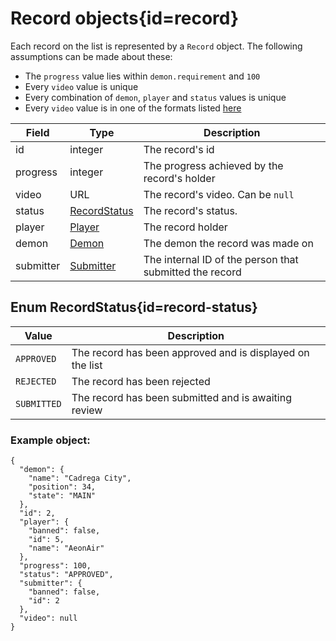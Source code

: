 <div class='panel fade js-scroll-anim' data-anim='fade'>

# Record objects{id=record}

Each record on the list is represented by a `Record` object. The following assumptions can be made about these:

* The `progress` value lies within `demon.requirement` and `100`
* Every `video` value is unique
* Every combination of `demon`, `player` and `status` values is unique
* Every `video` value is in one of the formats listed [here](/documentation/#video)

| Field     | Type                           | Description                                             |
| --------- | ------------------------------ | ------------------------------------------------------- |
| id        | integer                        | The record's id                                         |
| progress  | integer                        | The progress achieved by the record's holder            |
| video     | URL                            | The record's video. Can be `null`                       |
| status    | [RecordStatus](#record-status) | The record's status.                                    |
| player    | [Player](#player)              | The record holder                                       |
| demon     | [Demon](#demon)                | The demon the record was made on                        |
| submitter | [Submitter](#submitter)        | The internal ID of the person that submitted the record |

## Enum RecordStatus{id=record-status}

| Value       | Description                                               |
| ----------- | --------------------------------------------------------- |
| `APPROVED`  | The record has been approved and is displayed on the list |
| `REJECTED`  | The record has been rejected                              |
| `SUBMITTED` | The record has been submitted and is awaiting review      |

### Example object:

```
{
  "demon": {
    "name": "Cadrega City",
    "position": 34,
    "state": "MAIN"
  },
  "id": 2,
  "player": {
    "banned": false,
    "id": 5,
    "name": "AeonAir"
  },
  "progress": 100,
  "status": "APPROVED",
  "submitter": {
    "banned": false,
    "id": 2
  },
  "video": null
}
```

</div>
